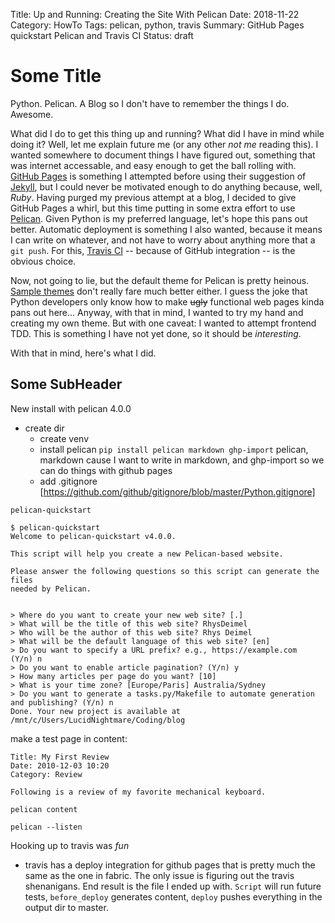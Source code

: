 Title: Up and Running: Creating the Site With Pelican
Date: 2018-11-22
Category: HowTo
Tags: pelican, python, travis
Summary: GitHub Pages quickstart Pelican and Travis CI
Status: draft

<!-- Making user pages, which publishes from the master branch. So need to make a separate branch
https://help.github.com/articles/user-organization-and-project-pages/#user-and-organization-pages-sites

link http://docs.getpelican.com/en/stable/tips.html#publishing-to-github
Pelican has a plugin, `ghp-import`, which makes things easier
-->

# Some Title

Python. Pelican. A Blog so I don't have to remember the things I do. Awesome.

What did I do to get this thing up and running? What did I have in mind while doing it? Well, let me explain future me (or any other _not me_ reading this). I wanted somewhere to document things I have figured out, something that was internet accessable, and easy enough to get the ball rolling with. [GitHub Pages](https://pages.github.com/) is something I attempted before using their suggestion of [Jekyll](https://jekyllrb.com/]), but I could never be motivated enough to do anything because, well, _Ruby_. Having purged my previous attempt at a blog, I decided to give GitHub Pages a whirl, but this time putting in some extra effort to use [Pelican](https://blog.getpelican.com/). Given Python is my preferred language, let's hope this pans out better. Automatic deployment is something I also wanted, because it means I can write on whatever, and not have to worry about anything more that a `git push`. For this, [Travis CI](https://travis-ci.org/) -- because of GitHub integration -- is the obvious choice.

Now, not going to lie, but the default theme for Pelican is pretty heinous. [Sample themes](http://www.pelicanthemes.com/) don't really fare much better either. I guess the joke that Python developers only know how to make <s>ugly</s> functional web pages kinda pans out here... Anyway, with that in mind, I wanted to try my hand and creating my own theme. But with one caveat: I wanted to attempt frontend TDD. This is something I have not yet done, so it should be _interesting_.

With that in mind, here's what I did.



## Some SubHeader

New install with pelican 4.0.0
- create dir
    - create venv
    - install pelican `pip install pelican markdown ghp-import`
        pelican, markdown cause I want to write in markdown, and ghp-import so we can do things with github pages
    - add .gitignore [https://github.com/github/gitignore/blob/master/Python.gitignore]

`pelican-quickstart`

```
$ pelican-quickstart
Welcome to pelican-quickstart v4.0.0.

This script will help you create a new Pelican-based website.

Please answer the following questions so this script can generate the files
needed by Pelican.


> Where do you want to create your new web site? [.]
> What will be the title of this web site? RhysDeimel
> Who will be the author of this web site? Rhys Deimel
> What will be the default language of this web site? [en]
> Do you want to specify a URL prefix? e.g., https://example.com   (Y/n) n
> Do you want to enable article pagination? (Y/n) y
> How many articles per page do you want? [10]
> What is your time zone? [Europe/Paris] Australia/Sydney
> Do you want to generate a tasks.py/Makefile to automate generation and publishing? (Y/n) n
Done. Your new project is available at /mnt/c/Users/LucidNightmare/Coding/blog
```

make a test page in content:

```
Title: My First Review
Date: 2010-12-03 10:20
Category: Review

Following is a review of my favorite mechanical keyboard.
```

`pelican content`

`pelican --listen`


Hooking up to travis was _fun_
- travis has a deploy integration for github pages that is pretty much the same as the one in fabric. The only issue is figuring out the travis shenanigans. End result is the file I ended up with. `Script` will run future tests, `before_deploy` generates content, `deploy` pushes everything in the output dir to master.
